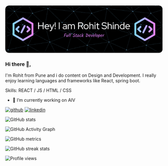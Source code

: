 ![Header](./github-header-image.png)
### Hi there 👋,
I'm Rohit from Pune and i do content on Design and Development.
I really enjoy learning languages and frameworks like React, spring boot.

Skills: REACT / JS / HTML / CSS

- 🔭 I’m currently working on AIV 


[<img src='https://cdn.jsdelivr.net/npm/simple-icons@3.0.1/icons/github.svg' alt='github' height='40'>](https://github.com/rohigithub)  [<img src='https://cdn.jsdelivr.net/npm/simple-icons@3.0.1/icons/linkedin.svg' alt='linkedin' height='40'>](https://www.linkedin.com/in/techhit/)  


![GitHub stats](https://github-readme-stats.vercel.app/api?username=rohigithub&show_icons=true)  

![GitHub Activity Graph](https://activity-graph.herokuapp.com/graph?username=rohigithub)  

![GitHub metrics](https://metrics.lecoq.io/rohigithub)  

![GitHub streak stats](https://streak-stats.demolab.com/?user=rohigithub)  

![Profile views](https://gpvc.arturio.dev/rohigithub)  
